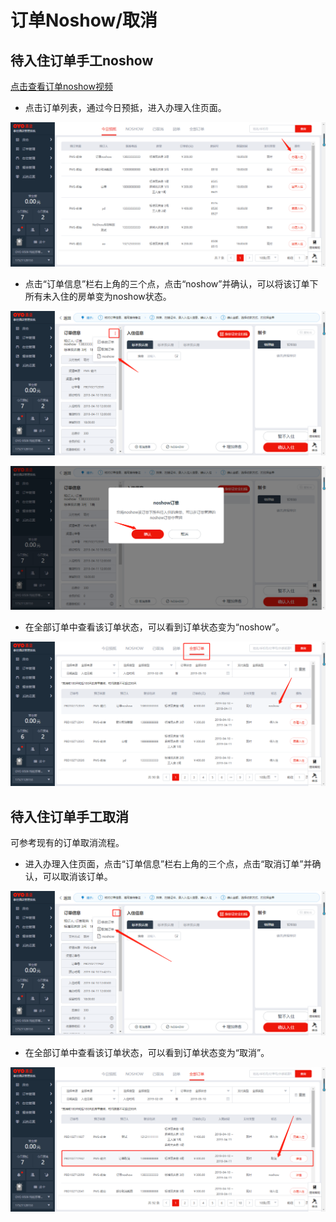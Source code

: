 # 订单Noshow/取消

## 待入住订单手工noshow

[点击查看订单noshow视频](http://crs-pms-vidio.oss-cn-beijing.aliyuncs.com/%E5%A4%9C%E5%AE%A1-%E6%95%B4%E5%8D%95noshow.mp4)

* 点击订单列表，通过今日预抵，进入办理入住页面。

![](../../../../../.gitbook/assets/image%20%28404%29.png)

* 点击“订单信息”栏右上角的三个点，点击“noshow”并确认，可以将该订单下所有未入住的房单变为noshow状态。

![](../../../../../.gitbook/assets/image%20%28503%29.png)

![](../../../../../.gitbook/assets/image%20%28779%29.png)

* 在全部订单中查看该订单状态，可以看到订单状态变为“noshow”。

![](../../../../../.gitbook/assets/image%20%28154%29.png)

## 待入住订单手工取消

可参考现有的订单取消流程。

* 进入办理入住页面，点击“订单信息”栏右上角的三个点，点击“取消订单”并确认，可以取消该订单。

![](../../../../../.gitbook/assets/image%20%28425%29.png)

* 在全部订单中查看该订单状态，可以看到订单状态变为“取消”。

![](../../../../../.gitbook/assets/image%20%28317%29.png)

### 

